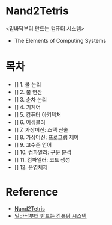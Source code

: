 # Nand2Tetris
<밑바닥부터 만드는 컴퓨터 시스템>
- The Elements of Computing Systems

# 목차
- [] 1. 불 논리
- [] 2. 불 연산
- [] 3. 순차 논리
- [] 4. 기계어
- [] 5. 컴퓨터 아키텍처
- [] 6. 어셈블러
- [] 7. 가상머신: 스택 산술
- [] 8. 가상머신: 프로그램 제어
- [] 9. 고수준 언어
- [] 10. 컴파일러: 구문 분석
- [] 11. 컴파일러: 코드 생성
- [] 12. 운영체제

# Reference 
- [Nand2Tetris](https://www.nand2tetris.org/)
- [밑바닥부터 만드는 컴퓨팅 시스템](https://blog.insightbook.co.kr/2019/03/29/%EB%B0%91%EB%B0%94%EB%8B%A5%EB%B6%80%ED%84%B0-%EB%A7%8C%EB%93%9C%EB%8A%94-%EC%BB%B4%ED%93%A8%ED%8C%85-%EC%8B%9C%EC%8A%A4%ED%85%9C/)
